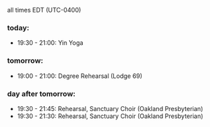 all times EDT (UTC-0400)

### today:

* 19:30 - 21:00: Yin Yoga

### tomorrow:

* 19:00 - 21:00: Degree Rehearsal (Lodge 69)

### day after tomorrow:

* 19:30 - 21:45: Rehearsal, Sanctuary Choir (Oakland Presbyterian)
* 19:30 - 21:30: Rehearsal, Sanctuary Choir (Oakland Presbyterian)
